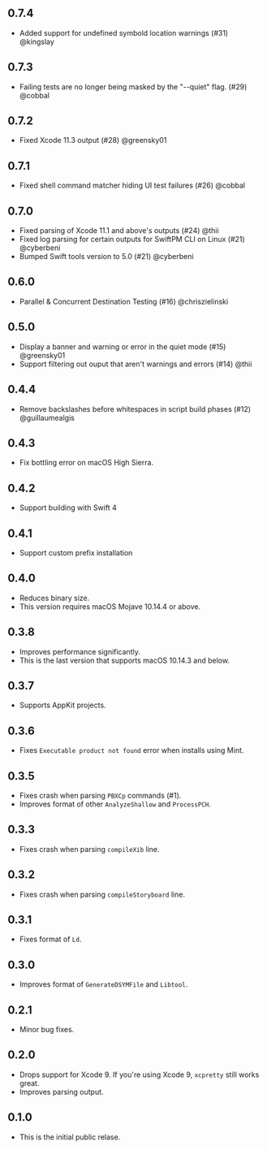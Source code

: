 ## 0.7.4
- Added support for undefined symbold location warnings (#31) @kingslay

## 0.7.3
- Failing tests are no longer being masked by the "--quiet" flag. (#29) @cobbal

## 0.7.2
- Fixed Xcode 11.3 output (#28) @greensky01

## 0.7.1
- Fixed shell command matcher hiding UI test failures (#26) @cobbal

## 0.7.0
- Fixed parsing of Xcode 11.1 and above's outputs (#24) @thii
- Fixed log parsing for certain outputs for SwiftPM CLI on Linux (#21) @cyberbeni
- Bumped Swift tools version to 5.0 (#21) @cyberbeni

## 0.6.0
- Parallel & Concurrent Destination Testing (#16) @chriszielinski

## 0.5.0
- Display a banner and warning or error in the quiet mode (#15) @greensky01
- Support filtering out ouput that aren't warnings and errors (#14) @thii

## 0.4.4
- Remove backslashes before whitespaces in script build phases (#12)
  @guillaumealgis

## 0.4.3
- Fix bottling error on macOS High Sierra.

## 0.4.2
- Support building with Swift 4

## 0.4.1
- Support custom prefix installation

## 0.4.0
- Reduces binary size.
- This version requires macOS Mojave 10.14.4 or above.

## 0.3.8
- Improves performance significantly.
- This is the last version that supports macOS 10.14.3 and below.

## 0.3.7
- Supports AppKit projects.

## 0.3.6
- Fixes `Executable product not found` error when installs using Mint.

## 0.3.5
- Fixes crash when parsing `PBXCp` commands (#1).
- Improves format of other `AnalyzeShallow` and `ProcessPCH`.

## 0.3.3
- Fixes crash when parsing `compileXib` line.

## 0.3.2
- Fixes crash when parsing `compileStoryboard` line.

## 0.3.1
- Fixes format of `Ld`.

## 0.3.0

- Improves format of `GenerateDSYMFile` and `Libtool`.

## 0.2.1

- Minor bug fixes.

## 0.2.0

- Drops support for Xcode 9. If you're using Xcode 9, `xcpretty` still works
  great.
- Improves parsing output.

## 0.1.0

- This is the initial public relase.
